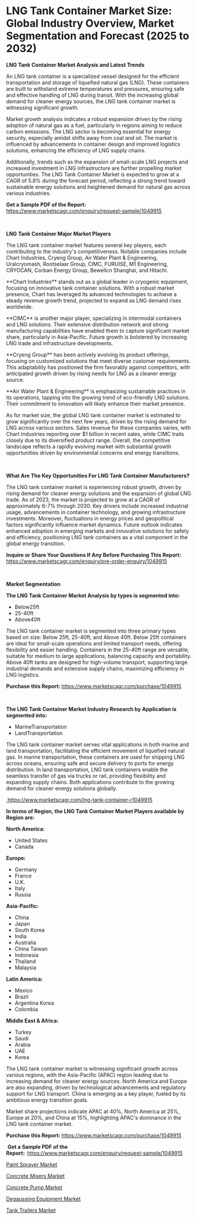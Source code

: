 <p><h1>LNG Tank Container Market Size: Global Industry Overview, Market Segmentation and Forecast (2025 to 2032)</h1></p><p><strong>LNG Tank Container Market Analysis and Latest Trends</strong></p>
<p><p>An LNG tank container is a specialized vessel designed for the efficient transportation and storage of liquefied natural gas (LNG). These containers are built to withstand extreme temperatures and pressures, ensuring safe and effective handling of LNG during transit. With the increasing global demand for cleaner energy sources, the LNG tank container market is witnessing significant growth.</p><p>Market growth analysis indicates a robust expansion driven by the rising adoption of natural gas as a fuel, particularly in regions aiming to reduce carbon emissions. The LNG sector is becoming essential for energy security, especially amidst shifts away from coal and oil. The market is influenced by advancements in container design and improved logistics solutions, enhancing the efficiency of LNG supply chains. </p><p>Additionally, trends such as the expansion of small-scale LNG projects and increased investment in LNG infrastructure are further propelling market opportunities. The LNG Tank Container Market is expected to grow at a CAGR of 5.8% during the forecast period, reflecting a strong trend toward sustainable energy solutions and heightened demand for natural gas across various industries.</p></p>
<p><strong>Get a Sample PDF of the Report:&nbsp;</strong> <a href="https://www.marketscagr.com/enquiry/request-sample/1049915?utm_campaign=2010&utm_medium=2&utm_source=Github&utm_content=ia&utm_term=08042025&utm_id=lng-tank-container">https://www.marketscagr.com/enquiry/request-sample/1049915</a></p>
<p>&nbsp;</p>
<p><strong>LNG Tank Container Major Market Players</strong></p>
<p><p>The LNG tank container market features several key players, each contributing to the industry's competitiveness. Notable companies include Chart Industries, Cryeng Group, Air Water Plant & Engineering, Uralcryomash, Rootselaar Group, CIMC, FURUISE, M1 Engineering, CRYOCAN, Corban Energy Group, Bewellcn Shanghai, and Hitachi. </p><p>**Chart Industries** stands out as a global leader in cryogenic equipment, focusing on innovative tank container solutions. With a robust market presence, Chart has leveraged its advanced technologies to achieve a steady revenue growth trend, projected to expand as LNG demand rises worldwide.</p><p>**CIMC** is another major player, specializing in intermodal containers and LNG solutions. Their extensive distribution network and strong manufacturing capabilities have enabled them to capture significant market share, particularly in Asia-Pacific. Future growth is bolstered by increasing LNG trade and infrastructure developments.</p><p>**Cryeng Group** has been actively evolving its product offerings, focusing on customized solutions that meet diverse customer requirements. This adaptability has positioned the firm favorably against competitors, with anticipated growth driven by rising needs for LNG as a cleaner energy source.</p><p>**Air Water Plant & Engineering** is emphasizing sustainable practices in its operations, tapping into the growing trend of eco-friendly LNG solutions. Their commitment to innovation will likely enhance their market presence.</p><p>As for market size, the global LNG tank container market is estimated to grow significantly over the next few years, driven by the rising demand for LNG across various sectors. Sales revenue for these companies varies, with Chart Industries reporting over $1 billion in recent sales, while CIMC trails closely due to its diversified product range. Overall, the competitive landscape reflects a rapidly evolving market with substantial growth opportunities driven by environmental concerns and energy transitions.</p></p>
<p>&nbsp;</p>
<p><strong>What Are The Key Opportunities For LNG Tank Container Manufacturers?</strong></p>
<p><p>The LNG tank container market is experiencing robust growth, driven by rising demand for cleaner energy solutions and the expansion of global LNG trade. As of 2023, the market is projected to grow at a CAGR of approximately 6-7% through 2030. Key drivers include increased industrial usage, advancements in container technology, and growing infrastructure investments. Moreover, fluctuations in energy prices and geopolitical factors significantly influence market dynamics. Future outlook indicates enhanced adoption in emerging markets and innovative solutions for safety and efficiency, positioning LNG tank containers as a vital component in the global energy transition.</p></p>
<p><strong>Inquire or Share Your Questions If Any Before Purchasing This Report:</strong> <a href="https://www.marketscagr.com/enquiry/pre-order-enquiry/1049915?utm_campaign=2010&utm_medium=2&utm_source=Github&utm_content=ia&utm_term=08042025&utm_id=lng-tank-container">https://www.marketscagr.com/enquiry/pre-order-enquiry/1049915</a></p>
<p>&nbsp;</p>
<p><strong>Market Segmentation</strong></p>
<p><strong>The LNG Tank Container Market Analysis by types is segmented into:</strong></p>
<p><ul><li>Below25ft</li><li>25-40ft</li><li>Above40ft</li></ul></p>
<p><p>The LNG tank container market is segmented into three primary types based on size: Below 25ft, 25-40ft, and Above 40ft. Below 25ft containers are ideal for small-scale operations and limited transport needs, offering flexibility and easier handling. Containers in the 25-40ft range are versatile, suitable for medium to large applications, balancing capacity and portability. Above 40ft tanks are designed for high-volume transport, supporting large industrial demands and extensive supply chains, maximizing efficiency in LNG logistics.</p></p>
<p><strong>Purchase this Report:&nbsp;</strong><a href="https://www.marketscagr.com/purchase/1049915?utm_campaign=2010&utm_medium=2&utm_source=Github&utm_content=ia&utm_term=08042025&utm_id=lng-tank-container">https://www.marketscagr.com/purchase/1049915</a></p>
<p>&nbsp;</p>
<p><strong>The LNG Tank Container Market Industry Research by Application is segmented into:</strong></p>
<p><ul><li>MarineTransportation</li><li>LandTransportation</li></ul></p>
<p><p>The LNG tank container market serves vital applications in both marine and land transportation, facilitating the efficient movement of liquefied natural gas. In marine transportation, these containers are used for shipping LNG across oceans, ensuring safe and secure delivery to ports for energy distribution. In land transportation, LNG tank containers enable the seamless transfer of gas via trucks or rail, providing flexibility and expanding supply chains. Both applications contribute to the growing demand for cleaner energy solutions globally.</p></p>
<p><a href="https://www.marketscagr.com/lng-tank-container-r1049915?utm_campaign=2010&utm_medium=2&utm_source=Github&utm_content=ia&utm_term=08042025&utm_id=lng-tank-container">&nbsp;https://www.marketscagr.com/lng-tank-container-r1049915</a></p>
<p><strong>In terms of Region, the LNG Tank Container Market Players available by Region are:</strong></p>
<p>
    <p> <strong> North America: </strong>
        <ul>
            <li>United States</li>
            <li>Canada</li>
        </ul>
        </p> 
    <p> <strong> Europe: </strong>
        <ul>
            <li>Germany</li>
            <li>France</li>
            <li>U.K.</li>
            <li>Italy</li>
            <li>Russia</li>
        </ul>
        </p> 
    <p> <strong> Asia-Pacific: </strong>
        <ul>
            <li>China</li>
            <li>Japan</li>
            <li>South Korea</li>
            <li>India</li>
            <li>Australia</li>
            <li>China Taiwan</li>
            <li>Indonesia</li>
            <li>Thailand</li>
            <li>Malaysia</li>
        </ul>
        </p> 
    <p> <strong> Latin America: </strong>
        <ul>
            <li>Mexico</li>
            <li>Brazil</li>
            <li>Argentina Korea</li>
            <li>Colombia</li>
        </ul>
        </p> 
    <p> <strong> Middle East & Africa: </strong>
        <ul>
            <li>Turkey</li>
            <li>Saudi</li>
            <li>Arabia</li>
            <li>UAE</li>
            <li>Korea</li>
        </ul>
    </p>
    </p>
<p><p>The LNG tank container market is witnessing significant growth across various regions, with the Asia-Pacific (APAC) region leading due to increasing demand for cleaner energy sources. North America and Europe are also expanding, driven by technological advancements and regulatory support for LNG transport. China is emerging as a key player, fueled by its ambitious energy transition goals. </p><p>Market share projections indicate APAC at 40%, North America at 25%, Europe at 20%, and China at 15%, highlighting APAC's dominance in the LNG tank container market.</p></p>
<p><strong>Purchase this Report: </strong><a href="https://www.marketscagr.com/purchase/1049915?utm_campaign=2010&utm_medium=2&utm_source=Github&utm_content=ia&utm_term=08042025&utm_id=lng-tank-container">https://www.marketscagr.com/purchase/1049915</a></p>
<p>&nbsp;<strong>Get a Sample PDF of the Report:&nbsp;&nbsp;</strong><a href="https://www.marketscagr.com/enquiry/request-sample/1049915?utm_campaign=2010&utm_medium=2&utm_source=Github&utm_content=ia&utm_term=08042025&utm_id=lng-tank-container">https://www.marketscagr.com/enquiry/request-sample/1049915</a></p>
<p><strong></strong></p>
<p><p><a href="https://github.com/camacrokesw2/Market-Research-Report-List-1/blob/main/paint-sprayer-market.md?utm_campaign=2010&utm_medium=2&utm_source=Github&utm_content=ia&utm_term=08042025&utm_id=lng-tank-container">Paint Sprayer Market</a></p><p><a href="https://github.com/oduorsarath9/Market-Research-Report-List-1/blob/main/concrete-mixers-market.md?utm_campaign=2010&utm_medium=2&utm_source=Github&utm_content=ia&utm_term=08042025&utm_id=lng-tank-container">Concrete Mixers Market</a></p><p><a href="https://github.com/diosohusch6x/Market-Research-Report-List-1/blob/main/concrete-pump-market.md?utm_campaign=2010&utm_medium=2&utm_source=Github&utm_content=ia&utm_term=08042025&utm_id=lng-tank-container">Concrete Pump Market</a></p><p><a href="https://github.com/BryceTownsendr/Market-Research-Report-List-7/blob/main/degaussing-equipment-market.md?utm_campaign=2010&utm_medium=2&utm_source=Github&utm_content=ia&utm_term=08042025&utm_id=lng-tank-container">Degaussing Equipment Market</a></p><p><a href="https://github.com/beberjuban9a/Market-Research-Report-List-1/blob/main/tank-trailers-market.md?utm_campaign=2010&utm_medium=2&utm_source=Github&utm_content=ia&utm_term=08042025&utm_id=lng-tank-container">Tank Trailers Market</a></p></p>